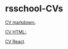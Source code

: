 # rsschool-CVs

[CV markdown:](https://GermanGrib.github.io/rsschool-cv/cv).

[CV HTML:](https://GermanGrib.github.io/rsschool-cv/).

[CV React](https://GermanGrib.github.io/rsschool-cv/cvReact/).

